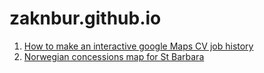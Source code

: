 zaknbur.github.io
=================

1. [How to make an interactive google Maps CV job history](/cv-jobs/README.md)
2. [Norwegian concessions map for St Barbara](/norway/README.md)

